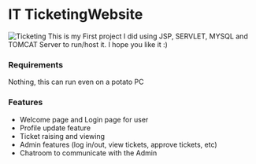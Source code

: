 # IT TicketingWebsite

![Ticketing](https://github.com/user-attachments/assets/d938cd8b-aff3-4b4b-9b05-32880d9d6aba)
This is my First project I did using JSP, SERVLET, MYSQL and TOMCAT Server to run/host it. I hope you like it :)

### Requirements
Nothing, this can run even on a potato PC

### Features
- Welcome page and Login page for user
- Profile update feature
- Ticket raising and viewing
- Admin features (log in/out, view tickets, approve tickets, etc)
- Chatroom to communicate with the Admin
